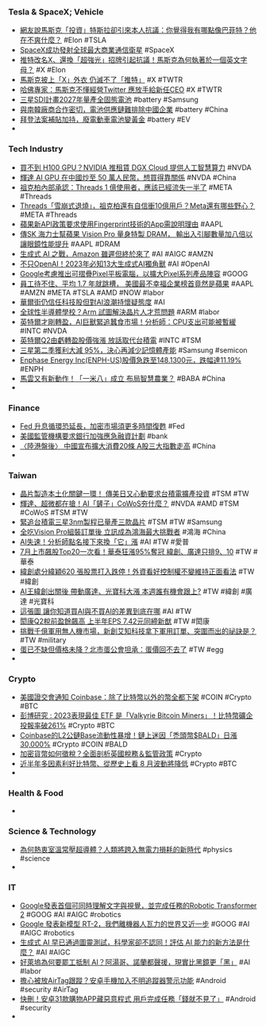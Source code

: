 ### Tesla & SpaceX; Vehicle
- [網友說馬斯克「投資」特斯拉卻引來本人抗議：你覺得我有哪點像巴菲特？他在不爽什麼？](https://www.techbang.com/posts/108246-musk-is-unhappy-with-being-called-investing-in-tesla-what-am) #Elon #TSLA
- [SpaceX成功發射全球最大商業通信衛星](https://www.epochtimes.com/b5/23/7/30/n14044671.htm) #SpaceX
- [推特改名X、還換「超強光」招牌引起抗議！馬斯克為何執著於一個英文字母？](https://www.bnext.com.tw/article/76140/elon-musk-twitter-logo-x-com) #X #Elon
- [馬斯克披上「X」外衣 仍滅不了「推特」](https://udn.com/news/story/6811/7336266) #X #TWTR
- [哈佛專家：馬斯克不懂經營Twitter 應放手給新任CEO](https://news.cnyes.com/news/id/5269092) #X #TWTR
- [三星SDI計畫2027年量產全固態電池](https://ec.ltn.com.tw/article/breakingnews/4380456) #battery #Samsung
- [與南韓廠商合作密切，電池供應鏈難排除中國企業](https://technews.tw/2023/07/31/kr-cn-battery-ira/) #battery #China
- [拜登法案補貼加持，廢電動車電池變黃金](https://technews.tw/2023/07/31/dead-ev-batteries-turn-to-gold-with-us-incentives/) #battery #EV
-
### Tech Industry
- [買不到 H100 GPU？NVIDIA 推租賃 DGX Cloud 提供人工智慧算力](https://technews.tw/2023/07/31/nvidia-pushes-leasing-dgx-cloud-to-provide-artificial-intelligence-computing-power/) #NVDA
- [輝達 AI GPU 在中國炒至 50 萬人民幣，想買得靠關係](https://technews.tw/2023/07/31/nvidia-ai-gpu-china/) #NVDA #China
- [祖克柏內部承認：Threads 1 億使用者，應該已經流失一半了](https://www.inside.com.tw/article/32324-Threads-100-million-users-half-of-which-should-have-been-lost) #META #Threads
- [Threads「雪崩式退燒」，祖克柏還有自信衝10億用戶？Meta還有哪些野心？](https://www.bnext.com.tw/article/76169/mark-zuckerberg-meta-q2-threads) #META #Threads
- [蘋果新API政策要求使用Fingerprint技術的App需說明理由](https://www.ithome.com.tw/news/158017) #AAPL
- [傳SK 海力士幫蘋果 Vision Pro 量身特製 DRAM， 輸出入引腳數量加八倍以讓眼鏡性能提升](https://www.techbang.com/posts/107906-the-r1-chip-with-custom-dram-doubles-the-performance-of) #AAPL #DRAM
- [生成式 AI 之戰，Amazon 雖遲但終於來了](https://www.inside.com.tw/article/32312-) #AI #AIGC #AMZN
- [不只OpenAI！2023年必知13大生成式AI獨角獸](https://www.gvm.com.tw/article/104947) #AI #OpenAI
- [Google考慮推出可摺疊Pixel平板電腦，以擴大Pixel系列產品陣容](https://www.techbang.com/posts/108357-google-is-considering-launching-a-foldable-pixel-tablet-to) #GOOG
- [員工待不住、平均 1.7 年就跳槽， 美國最不幸福企業榜首竟然是蘋果](https://www.techbang.com/posts/108381-employees-change-jobs-in-an-average-of-17-years-and-apple-is) #AAPL #AMZN #META #TSLA #AMD #NOW #labor
- [華爾街仍信任科技股但對AI浪潮持懷疑態度](https://m.cnyes.com/news/id/5269011) #AI
- [全球性半導體學校？Arm 試圖解決晶片人才荒問題](https://technews.tw/2023/07/31/arm-semiconductor-school/) #ARM #labor
- [英特爾才剛轉盈，AI巨獸緊追蠶食市場！分析師：CPU支出可能被暫緩](https://www.bnext.com.tw/article/76193/intel-ai-gpu) #INTC #NVDA
- [英特爾Q2由虧轉盈股價強漲 放話取代台積電](https://tw.stock.yahoo.com/news/英特爾q2由虧轉盈股價強漲-放話取代台積電-020832237.html) #INTC #TSM
- [三星第二季獲利大減 95%，決心再減少記憶體產能](https://technews.tw/2023/07/31/samsung-determined-to-reduce-memory-production-capacity/) #Samsung #semicon
- [Enphase Energy Inc(ENPH-US)股價急跌至148.1300元，跌幅達11.19%](https://news.cnyes.com/news/id/5267748) #ENPH
- [馬雲又有新動作！「一米八」成立 布局智慧農業？](https://news.cnyes.com/news/id/5268179) #BABA #China
-
### Finance
- [Fed 升息循環恐延長，加密市場須更多時間復甦](https://blockcast.it/2023/07/31/mica-research-weekly-0731/) #Fed
- [美國監管機構要求銀行加強應急融資計劃](https://m.cnyes.com/news/id/5269076) #bank
- [〈陸港盤後〉 中國宣布擴大消費20條 A股三大指數走高](https://news.cnyes.com/news/id/5269073) #China
-
### Taiwan
- [晶片製造本土化關鍵一環！ 傳美日又心動要求台積電擴產投資](https://tw.news.yahoo.com/晶片製造本土化關鍵-環-傳美日又心動要求台積電擴產投資-003901676.html) #TSM #TW
- [輝達、超微都在搶！AI「鏟子」CoWoS夯什麼？](https://www.gvm.com.tw/article/104940) #NVDA #AMD #TSM #CoWoS #TSM #TW
- [緊追台積電三星3nm製程已量產三款晶片](https://news.xfastest.com/samsung/130667/samsung-tsmc-3nm/) #TSM #TW #Samsung
- [全吃Vision Pro組裝訂單後 立訊成為鴻海最大挑戰者](https://money.udn.com/money/story/5599/7336934) #鴻海 #China
- [AI失速！分析師點名接下來換「它」漲](https://ctee.com.tw/news/stocks/912146.html) #AI #TW #愛普
- [7月上市飆股Top20一次看！華泰狂漲95%奪冠 緯創、廣達只排9、10](https://tw.stock.yahoo.com/news/7月上市飆股top20一次看！華泰狂漲95奪冠-緯創、廣達只排9、10-064035023.html) #TW #華泰
- [緯創處分緯穎620 張股票打入跌停！外資看好控制權不變維持正面看法](https://finance.technews.tw/2023/07/31/control/) #TW #緯創
- [AI王緯創出關後 帶動廣達、光寶科大漲 本週誰有機會跟上?](https://news.cnyes.com/news/id/5268181) #TW #緯創 #廣達 #光寶科
- [這張圖 讓你知道買AI與不買AI的差異到底在哪](https://news.cnyes.com/news/id/5267143) #AI #TW
- [閎康Q2稅前盈餘飆高 上半年EPS 7.42元同締新猷](https://news.cnyes.com/news/id/5269200) #TW #閎康
- [挑戰千億軍用無人機市場，新創艾知科技拿下軍用訂單、突圍而出的祕訣是？](https://technews.tw/2023/07/30/startup-aiseed-wins-order-for-military-drones/) #TW #military
- [蛋已不缺但價格未降？北市蛋公會坦承：蛋價回不去了](https://today.line.me/tw/v2/article/JPoDMMk) #TW #egg
-
### Crypto
- [美國證交會通知 Coinbase：除了比特幣以外的幣全都下架](https://finance.technews.tw/2023/07/31/sec-want-coinbase-delist-all-crypto-but-bitcoin/) #COIN #Crypto #BTC
- [彭博研究 : 2023表現最佳 ETF 是「Valkyrie Bitcoin Miners」！比特幣礦企投報率破261%](https://www.blocktempo.com/valkyrie-bitcoin-miners-wgmi-etf-leads-2023-highest-performing-etfs/) #Crypto #BTC
- [Coinbase的L2公鏈Base流動性暴增！鏈上迷因「禿頭幣$BALD」日漲30,000%](https://www.blocktempo.com/base-meme-coin-bald-soars-30000/) #Crypto #COIN #BALD
- [加密貨幣如何徵稅？全面剖析英國稅務＆監管政策](https://www.blocktempo.com/uk-crypto-asset-taxation-practice-and-think/) #Crypto
- [近半年多因素利好比特幣、從歷史上看 8 月波動將降低](https://www.blocktempo.com/analyst-predict-august-is-quiet-month-for-traditional-market-and-crypto-is-no-different/) #Crypto #BTC
-
### Health & Food
-
### Science & Technology
- [為何熱衷室溫常壓超導體？人類將跨入無電力損耗的新時代](https://technews.tw/2023/07/31/room-temperature-superconductor/) #physics #science
-
### IT
- [Google發表首個可同時理解文字與視覺，並完成任務的Robotic Transformer 2](https://www.ithome.com.tw/news/158019) #GOOG #AI #AIGC #robotics
- [Google 發表新模型 RT-2，我們離機器人瓦力的世界又近一步](https://technews.tw/2023/07/30/new-rt-2-model-translates-vision-and-language-into-action/) #GOOG #AI #AIGC #robotics
- [生成式 AI 早已通過圖靈測試，科學家卻不認同！評估 AI 能力的新方法是什麼？](https://www.inside.com.tw/article/32313-ChatGPT-broke-the-Turing-test-the-race-is-on-for-new-ways-to-assess-AI) #AI #AIGC
- [好萊塢為何要罷工抵制 AI？阿湯哥、諾蘭都聲援，現實比黑鏡更「黑」](https://www.techbang.com/posts/108180-hollywoods-largest-strike-boycotts-ai-tom-nolan-supports) #AI #labor
- [擔心被放AirTag跟蹤？安卓手機加入不明追蹤器警示功能](https://www.sogi.com.tw/articles/android/6260148) #Android #security #AirTag
- [快刪！安卓31款購物APP藏惡意程式 用戶完成任務「錢就不見了」](https://ctinews.com/news/items/dynyLp0rxZ) #Android #security
-
